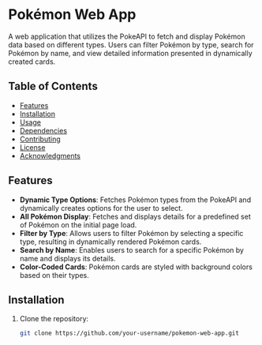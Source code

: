 # Pokémon Web App

A web application that utilizes the PokeAPI to fetch and display Pokémon data based on different types. Users can filter Pokémon by type, search for Pokémon by name, and view detailed information presented in dynamically created cards.

## Table of Contents

- [Features](#features)
- [Installation](#installation)
- [Usage](#usage)
- [Dependencies](#dependencies)
- [Contributing](#contributing)
- [License](#license)
- [Acknowledgments](#acknowledgments)

## Features

- **Dynamic Type Options**: Fetches Pokémon types from the PokeAPI and dynamically creates options for the user to select.
- **All Pokémon Display**: Fetches and displays details for a predefined set of Pokémon on the initial page load.
- **Filter by Type**: Allows users to filter Pokémon by selecting a specific type, resulting in dynamically rendered Pokémon cards.
- **Search by Name**: Enables users to search for a specific Pokémon by name and displays its details.
- **Color-Coded Cards**: Pokémon cards are styled with background colors based on their types.

## Installation

1. Clone the repository:

   ```bash
   git clone https://github.com/your-username/pokemon-web-app.git
